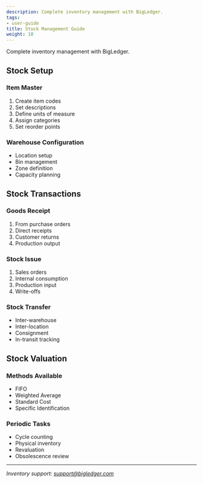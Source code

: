 ```yaml
---
description: Complete inventory management with BigLedger.
tags:
- user-guide
title: Stock Management Guide
weight: 10
---
```


Complete inventory management with BigLedger.

## Stock Setup

### Item Master
1. Create item codes
2. Set descriptions
3. Define units of measure
4. Assign categories
5. Set reorder points

### Warehouse Configuration
- Location setup
- Bin management
- Zone definition
- Capacity planning

## Stock Transactions

### Goods Receipt
1. From purchase orders
2. Direct receipts
3. Customer returns
4. Production output

### Stock Issue
1. Sales orders
2. Internal consumption
3. Production input
4. Write-offs

### Stock Transfer
- Inter-warehouse
- Inter-location
- Consignment
- In-transit tracking

## Stock Valuation

### Methods Available
- FIFO
- Weighted Average
- Standard Cost
- Specific Identification

### Periodic Tasks
- Cycle counting
- Physical inventory
- Revaluation
- Obsolescence review

---

*Inventory support: support@bigledger.com*
